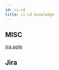 ```yaml
---
id: ci-cd
title: ci-cd knowledge
---
```


## MISC

[jira agile](https://www.youtube.com/watch?v=oHVvNFT1yYk&list=PLIR02gRXKyRBwFe_WZ2LYhPaeBVXZbd_G)

## Jira

